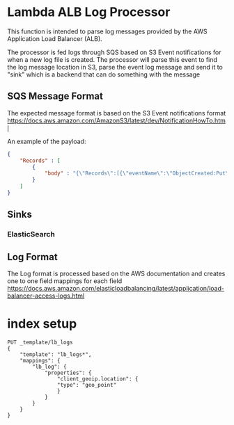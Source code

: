 # Lambda ALB Log Processor

This function is intended to parse log messages provided by the AWS Application Load Balancer (ALB).

The processor is fed logs through SQS based on S3 Event notifications for when a new log file is created. The processor will parse this event to find the log message location in S3, parse the event log message and send it to "sink" which is a backend that can do something with the message

## SQS Message Format

The expected message format is based on the S3 Event notifications format https://docs.aws.amazon.com/AmazonS3/latest/dev/NotificationHowTo.html 

An example of the payload:

```json
{
    "Records" : [
        {
            "body" : "{\"Records\":[{\"eventName\":\"ObjectCreated:Put\",\"s3\":{\"bucket\":{\"name\":\"walksregister-integration-application-stage\"},\"object\":{\"key\":\"logs/794887647097_elasticloadbalancing_ap-southeast-2_app.metering-gosource-elb-api-v1.ed00bada0007c1cb_20190325T1210Z_13.210.33.185_1b2cnuv4.log.gz\"}}}]}"
        }
    ]
}
```

## Sinks

### ElasticSearch

## Log Format

The Log format is processed based on the AWS documentation and creates one to one field mappings for each field
https://docs.aws.amazon.com/elasticloadbalancing/latest/application/load-balancer-access-logs.html

# index setup

```curl
PUT _template/lb_logs
{
    "template": "lb_logs*",
    "mappings": {
        "lb_log": {
            "properties": {
                "client_geoip.location": {
                "type": "geo_point"
                }
            }
        }
    }
}
```